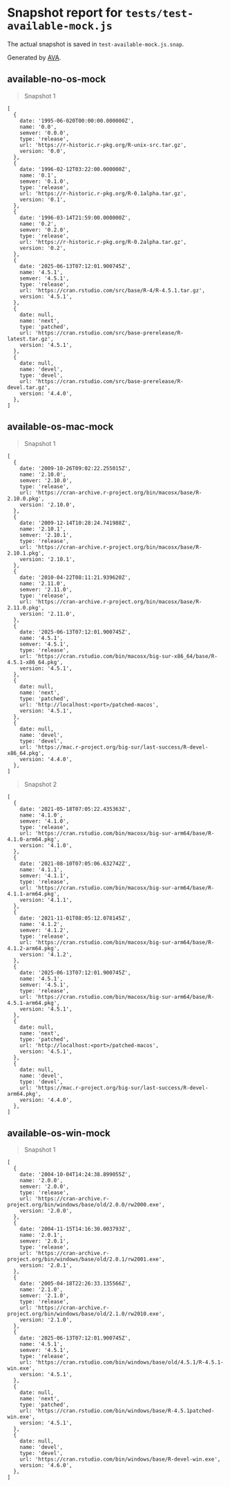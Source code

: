 # Snapshot report for `tests/test-available-mock.js`

The actual snapshot is saved in `test-available-mock.js.snap`.

Generated by [AVA](https://avajs.dev).

## available-no-os-mock

> Snapshot 1

    [
      {
        date: '1995-06-020T00:00:00.000000Z',
        name: '0.0',
        semver: '0.0.0',
        type: 'release',
        url: 'https://r-historic.r-pkg.org/R-unix-src.tar.gz',
        version: '0.0',
      },
      {
        date: '1996-02-12T03:22:00.000000Z',
        name: '0.1',
        semver: '0.1.0',
        type: 'release',
        url: 'https://r-historic.r-pkg.org/R-0.1alpha.tar.gz',
        version: '0.1',
      },
      {
        date: '1996-03-14T21:59:00.000000Z',
        name: '0.2',
        semver: '0.2.0',
        type: 'release',
        url: 'https://r-historic.r-pkg.org/R-0.2alpha.tar.gz',
        version: '0.2',
      },
      {
        date: '2025-06-13T07:12:01.900745Z',
        name: '4.5.1',
        semver: '4.5.1',
        type: 'release',
        url: 'https://cran.rstudio.com/src/base/R-4/R-4.5.1.tar.gz',
        version: '4.5.1',
      },
      {
        date: null,
        name: 'next',
        type: 'patched',
        url: 'https://cran.rstudio.com/src/base-prerelease/R-latest.tar.gz',
        version: '4.5.1',
      },
      {
        date: null,
        name: 'devel',
        type: 'devel',
        url: 'https://cran.rstudio.com/src/base-prerelease/R-devel.tar.gz',
        version: '4.4.0',
      },
    ]

## available-os-mac-mock

> Snapshot 1

    [
      {
        date: '2009-10-26T09:02:22.255015Z',
        name: '2.10.0',
        semver: '2.10.0',
        type: 'release',
        url: 'https://cran-archive.r-project.org/bin/macosx/base/R-2.10.0.pkg',
        version: '2.10.0',
      },
      {
        date: '2009-12-14T10:28:24.741988Z',
        name: '2.10.1',
        semver: '2.10.1',
        type: 'release',
        url: 'https://cran-archive.r-project.org/bin/macosx/base/R-2.10.1.pkg',
        version: '2.10.1',
      },
      {
        date: '2010-04-22T08:11:21.939620Z',
        name: '2.11.0',
        semver: '2.11.0',
        type: 'release',
        url: 'https://cran-archive.r-project.org/bin/macosx/base/R-2.11.0.pkg',
        version: '2.11.0',
      },
      {
        date: '2025-06-13T07:12:01.900745Z',
        name: '4.5.1',
        semver: '4.5.1',
        type: 'release',
        url: 'https://cran.rstudio.com/bin/macosx/big-sur-x86_64/base/R-4.5.1-x86_64.pkg',
        version: '4.5.1',
      },
      {
        date: null,
        name: 'next',
        type: 'patched',
        url: 'http://localhost:<port>/patched-macos',
        version: '4.5.1',
      },
      {
        date: null,
        name: 'devel',
        type: 'devel',
        url: 'https://mac.r-project.org/big-sur/last-success/R-devel-x86_64.pkg',
        version: '4.4.0',
      },
    ]

> Snapshot 2

    [
      {
        date: '2021-05-18T07:05:22.435363Z',
        name: '4.1.0',
        semver: '4.1.0',
        type: 'release',
        url: 'https://cran.rstudio.com/bin/macosx/big-sur-arm64/base/R-4.1.0-arm64.pkg',
        version: '4.1.0',
      },
      {
        date: '2021-08-10T07:05:06.632742Z',
        name: '4.1.1',
        semver: '4.1.1',
        type: 'release',
        url: 'https://cran.rstudio.com/bin/macosx/big-sur-arm64/base/R-4.1.1-arm64.pkg',
        version: '4.1.1',
      },
      {
        date: '2021-11-01T08:05:12.078145Z',
        name: '4.1.2',
        semver: '4.1.2',
        type: 'release',
        url: 'https://cran.rstudio.com/bin/macosx/big-sur-arm64/base/R-4.1.2-arm64.pkg',
        version: '4.1.2',
      },
      {
        date: '2025-06-13T07:12:01.900745Z',
        name: '4.5.1',
        semver: '4.5.1',
        type: 'release',
        url: 'https://cran.rstudio.com/bin/macosx/big-sur-arm64/base/R-4.5.1-arm64.pkg',
        version: '4.5.1',
      },
      {
        date: null,
        name: 'next',
        type: 'patched',
        url: 'http://localhost:<port>/patched-macos',
        version: '4.5.1',
      },
      {
        date: null,
        name: 'devel',
        type: 'devel',
        url: 'https://mac.r-project.org/big-sur/last-success/R-devel-arm64.pkg',
        version: '4.4.0',
      },
    ]

## available-os-win-mock

> Snapshot 1

    [
      {
        date: '2004-10-04T14:24:38.899055Z',
        name: '2.0.0',
        semver: '2.0.0',
        type: 'release',
        url: 'https://cran-archive.r-project.org/bin/windows/base/old/2.0.0/rw2000.exe',
        version: '2.0.0',
      },
      {
        date: '2004-11-15T14:16:30.003793Z',
        name: '2.0.1',
        semver: '2.0.1',
        type: 'release',
        url: 'https://cran-archive.r-project.org/bin/windows/base/old/2.0.1/rw2001.exe',
        version: '2.0.1',
      },
      {
        date: '2005-04-18T22:26:33.135566Z',
        name: '2.1.0',
        semver: '2.1.0',
        type: 'release',
        url: 'https://cran-archive.r-project.org/bin/windows/base/old/2.1.0/rw2010.exe',
        version: '2.1.0',
      },
      {
        date: '2025-06-13T07:12:01.900745Z',
        name: '4.5.1',
        semver: '4.5.1',
        type: 'release',
        url: 'https://cran.rstudio.com/bin/windows/base/old/4.5.1/R-4.5.1-win.exe',
        version: '4.5.1',
      },
      {
        date: null,
        name: 'next',
        type: 'patched',
        url: 'https://cran.rstudio.com/bin/windows/base/R-4.5.1patched-win.exe',
        version: '4.5.1',
      },
      {
        date: null,
        name: 'devel',
        type: 'devel',
        url: 'https://cran.rstudio.com/bin/windows/base/R-devel-win.exe',
        version: '4.6.0',
      },
    ]
